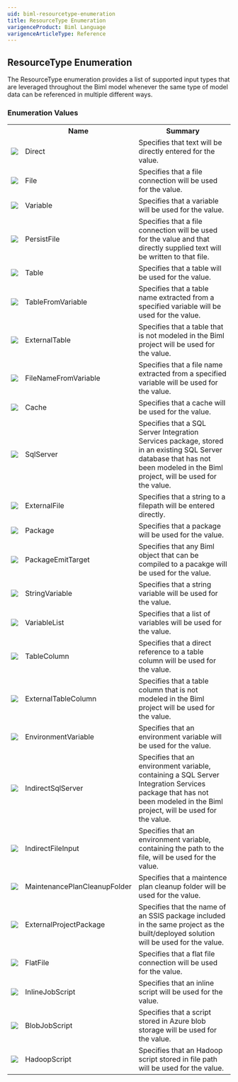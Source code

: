 ```yaml
---
uid: biml-resourcetype-enumeration
title: ResourceType Enumeration
varigenceProduct: Biml Language
varigenceArticleType: Reference
---
```


## ResourceType Enumeration<div class="LanguageSummary"><div class ="SummaryItem">The ResourceType enumeration provides a list of supported input types that are leveraged throughout the Biml model whenever the same type of model data can be referenced in multiple different ways.</div></div><div class="EnumValueGroup">### Enumeration Values<table id="EnumValue" class="MemberList"><tbody><tr><th class="MemberTypeIconColumnHeader">&nbsp;</th><th class="MemberNameColumnHeader">Name</th><th class="MemberSummaryColumnHeader">Summary</th></tr><tr class="cd0"><td align="center" class="MemberTypeIcon"><img src="enumValue.png"></img></td><td class="MemberName">Direct</td><td class="MemberSummary"><div class ="SummaryItem">Specifies that text will be directly entered for the value.</div></td></tr><tr class="cd1"><td align="center" class="MemberTypeIcon"><img src="enumValue.png"></img></td><td class="MemberName">File</td><td class="MemberSummary"><div class ="SummaryItem">Specifies that a file connection will be used for the value.</div></td></tr><tr class="cd0"><td align="center" class="MemberTypeIcon"><img src="enumValue.png"></img></td><td class="MemberName">Variable</td><td class="MemberSummary"><div class ="SummaryItem">Specifies that a variable will be used for the value.</div></td></tr><tr class="cd1"><td align="center" class="MemberTypeIcon"><img src="enumValue.png"></img></td><td class="MemberName">PersistFile</td><td class="MemberSummary"><div class ="SummaryItem">Specifies that a file connection will be used for the value and that directly supplied text will be written to that file.</div></td></tr><tr class="cd0"><td align="center" class="MemberTypeIcon"><img src="enumValue.png"></img></td><td class="MemberName">Table</td><td class="MemberSummary"><div class ="SummaryItem">Specifies that a table will be used for the value.</div></td></tr><tr class="cd1"><td align="center" class="MemberTypeIcon"><img src="enumValue.png"></img></td><td class="MemberName">TableFromVariable</td><td class="MemberSummary"><div class ="SummaryItem">Specifies that a table name extracted from a specified variable will be used for the value.</div></td></tr><tr class="cd0"><td align="center" class="MemberTypeIcon"><img src="enumValue.png"></img></td><td class="MemberName">ExternalTable</td><td class="MemberSummary"><div class ="SummaryItem">Specifies that a table that is not modeled in the Biml project will be used for the value.</div></td></tr><tr class="cd1"><td align="center" class="MemberTypeIcon"><img src="enumValue.png"></img></td><td class="MemberName">FileNameFromVariable</td><td class="MemberSummary"><div class ="SummaryItem">Specifies that a file name extracted from a specified variable will be used for the value.</div></td></tr><tr class="cd0"><td align="center" class="MemberTypeIcon"><img src="enumValue.png"></img></td><td class="MemberName">Cache</td><td class="MemberSummary"><div class ="SummaryItem">Specifies that a cache will be used for the value.</div></td></tr><tr class="cd1"><td align="center" class="MemberTypeIcon"><img src="enumValue.png"></img></td><td class="MemberName">SqlServer</td><td class="MemberSummary"><div class ="SummaryItem">Specifies that a SQL Server Integration Services package, stored in an existing SQL Server database that has not been modeled in the Biml project, will be used for the value.</div></td></tr><tr class="cd0"><td align="center" class="MemberTypeIcon"><img src="enumValue.png"></img></td><td class="MemberName">ExternalFile</td><td class="MemberSummary"><div class ="SummaryItem">Specifies that a string to a filepath will be entered directly.</div></td></tr><tr class="cd1"><td align="center" class="MemberTypeIcon"><img src="enumValue.png"></img></td><td class="MemberName">Package</td><td class="MemberSummary"><div class ="SummaryItem">Specifies that a package will be used for the value.</div></td></tr><tr class="cd0"><td align="center" class="MemberTypeIcon"><img src="enumValue.png"></img></td><td class="MemberName">PackageEmitTarget</td><td class="MemberSummary"><div class ="SummaryItem">Specifies that any Biml object that can be compiled to a pacakge will be used for the value.</div></td></tr><tr class="cd1"><td align="center" class="MemberTypeIcon"><img src="enumValue.png"></img></td><td class="MemberName">StringVariable</td><td class="MemberSummary"><div class ="SummaryItem">Specifies that a string variable will be used for the value.</div></td></tr><tr class="cd0"><td align="center" class="MemberTypeIcon"><img src="enumValue.png"></img></td><td class="MemberName">VariableList</td><td class="MemberSummary"><div class ="SummaryItem">Specifies that a list of variables will be used for the value.</div></td></tr><tr class="cd1"><td align="center" class="MemberTypeIcon"><img src="enumValue.png"></img></td><td class="MemberName">TableColumn</td><td class="MemberSummary"><div class ="SummaryItem">Specifies that a direct reference to a table column will be used for the value.</div></td></tr><tr class="cd0"><td align="center" class="MemberTypeIcon"><img src="enumValue.png"></img></td><td class="MemberName">ExternalTableColumn</td><td class="MemberSummary"><div class ="SummaryItem">Specifies that a table column that is not modeled in the Biml project will be used for the value.</div></td></tr><tr class="cd1"><td align="center" class="MemberTypeIcon"><img src="enumValue.png"></img></td><td class="MemberName">EnvironmentVariable</td><td class="MemberSummary"><div class ="SummaryItem">Specifies that an environment variable will be used for the value.</div></td></tr><tr class="cd0"><td align="center" class="MemberTypeIcon"><img src="enumValue.png"></img></td><td class="MemberName">IndirectSqlServer</td><td class="MemberSummary"><div class ="SummaryItem">Specifies that an environment variable, containing a SQL Server Integration Services package that has not been modeled in the Biml project, will be used for the value.</div></td></tr><tr class="cd1"><td align="center" class="MemberTypeIcon"><img src="enumValue.png"></img></td><td class="MemberName">IndirectFileInput</td><td class="MemberSummary"><div class ="SummaryItem">Specifies that an environment variable, containing the path to the file, will be used for the value.</div></td></tr><tr class="cd0"><td align="center" class="MemberTypeIcon"><img src="enumValue.png"></img></td><td class="MemberName">MaintenancePlanCleanupFolder</td><td class="MemberSummary"><div class ="SummaryItem">Specifies that a maintence plan cleanup folder will be used for the value.</div></td></tr><tr class="cd1"><td align="center" class="MemberTypeIcon"><img src="enumValue.png"></img></td><td class="MemberName">ExternalProjectPackage</td><td class="MemberSummary"><div class ="SummaryItem">Specifies that the name of an SSIS package included in the same project as the built/deployed solution will be used for the value.</div></td></tr><tr class="cd0"><td align="center" class="MemberTypeIcon"><img src="enumValue.png"></img></td><td class="MemberName">FlatFile</td><td class="MemberSummary"><div class ="SummaryItem">Specifies that a flat file connection will be used for the value.</div></td></tr><tr class="cd1"><td align="center" class="MemberTypeIcon"><img src="enumValue.png"></img></td><td class="MemberName">InlineJobScript</td><td class="MemberSummary"><div class ="SummaryItem">Specifies that an inline script will be used for the value.</div></td></tr><tr class="cd0"><td align="center" class="MemberTypeIcon"><img src="enumValue.png"></img></td><td class="MemberName">BlobJobScript</td><td class="MemberSummary"><div class ="SummaryItem">Specifies that a script stored in Azure blob storage will be used for the value.</div></td></tr><tr class="cd1"><td align="center" class="MemberTypeIcon"><img src="enumValue.png"></img></td><td class="MemberName">HadoopScript</td><td class="MemberSummary"><div class ="SummaryItem">Specifies that an Hadoop script stored in file path will be used for the value.</div></td></tr></tbody></table></div>